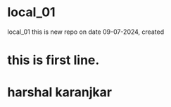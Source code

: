 # local_01
local_01 this is new repo on date 09-07-2024, created 

# this is first line.
# harshal karanjkar 
